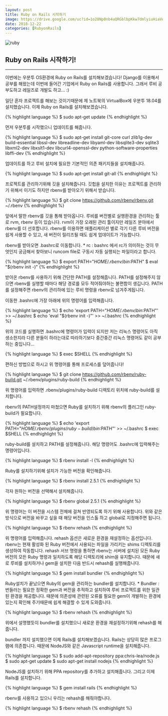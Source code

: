 ```yaml
---
layout: post
title: Ruby on Rails 시작하기
image: https://drive.google.com/uc?id=1o28Np0nb4uQRGblbpKkw7dmlyiuHiaVd
date: 2018-12-22
categories: [RubyonRails]
---
```


![ruby](https://drive.google.com/uc?id=1o28Np0nb4uQRGblbpKkw7dmlyiuHiaVd)

## Ruby on Rails 시작하기!
* * *
이번에는 <span class="emphasis">우분투 OS환경</span>에 <span class="emphasis">Ruby on Rails</span>를 설치해보겠습니다!
Django를 이용해서 공부를 해왔는데 이번에 들어간 기업에서 Ruby on Rails를 사용합니다.
그래서 루비 공부도하고 레일즈로 개발도 하고... :)

일단 혼자 프로젝트를 해보는 것이기때문에 제 노트북의 <span class="emphasis">VirtualBox</span>에 
<span class="emphasis">우분투 18.04</span>를 설치했습니다. 
이제 Ruby on Rails를 설치해보겠습니다.

{% highlight language %}
  $ sudo apt-get update
{% endhighlight %}

먼저 우분투를 시작했으니 업데이트를 해줍니다. 

{% highlight language %}
  $ sudo apt-get install git-core curl zlib1g-dev build-essential libssl-dev libreadline-dev libyaml-dev libsqlite3-dev sqlite3 libxml2-dev libxslt1-dev libcurl4-openssl-dev python-software-properties libffi-dev
{% endhighlight %}

업데이트를 하고 루비 설치에 필요한 기본적인 의존 패키지들을 설치해줍니다.

{% highlight language %}
$ sudo apt-get install git-all
{% endhighlight %}

프로젝트를 관리하기위해 깃을 설치해줍니다. 
깃헙을 설치한 이유는 프로젝트를 관리하기 위해서 이기도 하지만 rbenv를 받아오기 위해서 받습니다.

{% highlight language %}
$ git clone https://github.com/rbenv/rbenv.git ~/.rbenv
{% endhighlight %}

앞에서 말한 <span class="emphasis">rbenv</span>를 깃을 통해 받아옵니다.
루비를 버전별로 실행환경을 관리하는 툴로 rvm, rbenv 등이 있습니다. 
rvm이 가장 오래된 관리 툴이지만 레일즈 분야에서 rbenv를 더 선호합니다. 
rbenv를 이용하면 애플리케이션 별로 각기 다른 루비 버전을 쉽게 사용할 수 있고, 
새 버전이 릴리즈될 때도 쉽게 업데이트가 가능합니다.

rbenv를 받아오면 <span class="emphasis">.bashrc</span>로 이동합니다.
<span class="reference">* rc : bashrc 에서 rc가 의미하는 것이 무엇인지 궁금해서 찾아보니 runcom file로 구동시 자동 실행되는
파일이라고 합니다.</span>

{% highlight language %}
$ export PATH="$HOME/.rbenv/bin:$PATH"
$ eval "$(rbenv init -)"
{% endhighlight %}

받아온 rbenv를 사용하기 위해 간단한 <span class="emphasis">PATH</span>를 설정해줍니다.
PATH를 설정해주지 않으면 rbenv를 실행할 때마다 해당 경로를 모두 적어줘야하는 불편함이 생깁니다.
PATH를 설정해주면 rbenv의 관리하에 있는 루비 명령을 rbenv로 넘겨주게됩니다.

이동한 .bashrc에 가장 아래에 위의 명령어를 입력해줍니다.

{% highlight language %}
$ echo 'export PATH="$HOME/.rbenv/bin:$PATH"' >> ~/.bashrc
$ echo 'eval "$(rbenv init -)"' >> ~/.bashrc
{% endhighlight %}

위의 코드를 실행하면 .bashrc에 명령어가 입력이 되지만 저는 리눅스 명령어도 아직 생소한지라
다른 분들이 하라는대로 따라하기보다 중간중간 리눅스 명령어도 같이 공부하는 중입니다...

{% highlight language %}
$ exec $SHELL
{% endhighlight %}

편하신 방법으로 하시고 위 명령어를 통해 프로세스를 덮어줍니다!

{% highlight language %}
$ git clone https://github.com/rbenv/ruby-build.git ~/.rbenv/plugins/ruby-build
{% endhighlight %}

위 명령어를 입력하면 .rbenv/plugins/ruby-build 디렉토리 위치에 <span class="emphasis">ruby-build</span>를 설치합니다.

rbenv의 PATH설정까지 마쳤으면 Ruby를 설치하기 위해 rbenv의 플러그인 ruby-build가 필요합니다.

{% highlight language %}
$ echo 'export PATH="$HOME/.rbenv/plugins/ruby-build/bin:$PATH"' >> ~/.bashrc
$ exec $SHELL
{% endhighlight %}

ruby-build를 설치하고 PATH를 설정해줍니다. 
해당 명령어도 .bashrc에 입력해주는 명령어입니다. 

{% highlight language %}
$ rbenv install -l
{% endhighlight %}

Ruby를 설치하기위해 설치가 가능한 버전을 확인해줍니다.

{% highlight language %}
$ rbenv install 2.5.1
{% endhighlight %}

각자 원하는 버전을 선택해서 설치해줍니다.

{% highlight language %}
$ rbenv global 2.5.1
{% endhighlight %}

위 명령어는 이 버전을 시스템 전체에 걸쳐 반영되도록 하기 위해 사용합니다. 
위와 같은 방식으로 버전을 바꾸고 싶을 때 해당 버전을 인스톨 하고 <span class="emphasis">global</span>로 지정해주면 됩니다.

{% highlight language %}
$ rbenv rehash
{% endhighlight %}

위 명령어를 입력해줍니다. rehash 옵션은 새로운 환경을 재설정하는 옵션입니다.
rbenv는 현재 활성화 된 Ruby 버전에서 사용되는 파일을 가리키는 shims 디렉토리를 생성하여
작동합니다. <span class="emphasis">rehash</span> 서브 명령을 통하면 rbenv는 서버에 설치된 모든 Ruby 버전의 모든 Ruby 명령과
일치하도록 해당 디렉토리에 shim을 유지합니다. 
때문에 새로 루비를 설치하거나 gem을 설치한 다음 반드시 rehash를 실행해줍니다.

{% highlight language %}
$ gem install bundler
{% endhighlight %}

Ruby설치가 끝났으면 Ruby의 gem을 관리하는 <span class="emphasis">bundler</span>를 설치합니다.
<span class="reference">* Bundler : 번들러는 필요한 정확한 gem과 버전을 추적하고 설치하여 루비 프로젝트를 위한 일관된
환경을 제공합니다. 때문에 의존성에 관련된 오류를 필요한 gem이 개발하는 환경에 있는지 확인해 주기때문에 쉽게 해결할 수 있게 도와줍니다. </span>

{% highlight language %}
$ rbenv rehash
{% endhighlight %}

위에서 설명했듯이 bundler를 설치했으니 새로운 환경을 재설정하기위해 rehash를 해줍니다.

bundler 까지 설치했으면 이제 Rails를 설치해보겠습니다.
Rails는 상당히 많은 프로그램에 의존합니다. 때문에 NodeJS와 같은 Javascript runtime을 설치해줍니다.

{% highlight language %}
$ sudo add-apt-repository ppa:chris-lea/node.js
$ sudo apt-get update
$ sudo apt-get install nodejs
{% endhighlight %}

NodeJS를 설치하기 위해 PPA repository를 추가하고 설치해줍니다.
그리고 이제 Rails를 설치합니다.

{% highlight language %}
$ gem install rails
{% endhighlight %}

rbenv를 사용하고 있으니 우리는 rehash를 해줘야합니다.

{% highlight language %}
$ rbenv rehash
{% endhighlight %}

